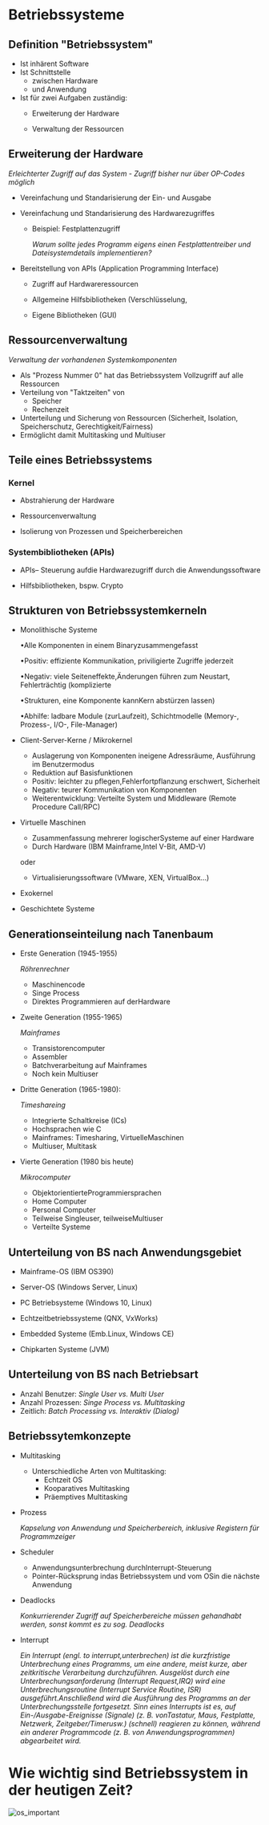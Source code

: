 # Betriebssysteme

## Definition "Betriebssystem"

* Ist inhärent Software
* Ist Schnittstelle
  * zwischen Hardware
  * und Anwendung
* Ist für zwei Aufgaben zuständig:
  * Erweiterung der Hardware

  * Verwaltung der Ressourcen

## Erweiterung der Hardware
_Erleichterter Zugriff auf das System - Zugriff bisher nur über OP-Codes möglich_ 

* Vereinfachung und Standarisierung der Ein- und Ausgabe

* Vereinfachung und Standarisierung des Hardwarezugriffes

  * Beispiel: Festplattenzugriff

    _Warum sollte jedes Programm eigens einen Festplattentreiber und Dateisystemdetails implementieren?_

* Bereitstellung von APIs (Application Programming Interface)

  * Zugriff auf Hardwareressourcen


  * Allgemeine Hilfsbibliotheken (Verschlüsselung, 
  * Eigene Bibliotheken (GUI)

## Ressourcenverwaltung
_Verwaltung der vorhandenen Systemkomponenten_

* Als "Prozess Nummer 0" hat das Betriebssystem Vollzugriff auf alle Ressourcen
* Verteilung von "Taktzeiten" von
  * Speicher
  * Rechenzeit
* Unterteilung und Sicherung von Ressourcen (Sicherheit, Isolation, Speicherschutz, Gerechtigkeit/Fairness)
* Ermöglicht damit Multitasking und Multiuser


## Teile eines Betriebssystems

### Kernel

* Abstrahierung der Hardware


* Ressourcenverwaltung


* Isolierung von Prozessen und Speicherbereichen

### Systembibliotheken (APIs)

* APIs– Steuerung aufdie Hardwarezugriff durch die Anwendungssoftware


* Hilfsbibliotheken, bspw. Crypto

## Strukturen von Betriebssystemkerneln
* Monolithische Systeme

  •Alle Komponenten in einem Binaryzusammengefasst

  •Positiv: effiziente Kommunikation, priviligierte Zugriffe jederzeit

  •Negativ: viele Seiteneffekte,Änderungen führen zum Neustart, Fehlerträchtig (komplizierte

  •Strukturen, eine Komponente kannKern abstürzen lassen)

  •Abhilfe: ladbare Module (zurLaufzeit), Schichtmodelle (Memory-, Prozess-, I/O-, File-Manager)

* Client-Server-Kerne / Mikrokernel

  * Auslagerung von Komponenten ineigene Adressräume, Ausführung im Benutzermodus
  * Reduktion auf Basisfunktionen
  * Positiv: leichter zu pflegen,Fehlerfortpflanzung erschwert, Sicherheit
  * Negativ: teurer Kommunikation von Komponenten
  * Weiterentwicklung:  Verteilte System und Middleware (Remote Procedure Call/RPC)

* Virtuelle Maschinen

  * Zusammenfassung mehrerer logischerSysteme auf einer Hardware
  * Durch Hardware (IBM Mainframe,Intel V-Bit, AMD-V)

  oder

  * Virtualisierungssoftware (VMware, XEN, VirtualBox...)

* Exokernel

* Geschichtete Systeme

## Generationseinteilung nach Tanenbaum

* Erste Generation (1945-1955)

  _Röhrenrechner_

  * Maschinencode
  * Singe Process
  * Direktes Programmieren auf derHardware

* Zweite Generation (1955-1965)

  _Mainframes_

  * Transistorencomputer
  * Assembler
  * Batchverarbeitung auf Mainframes
  * Noch kein Multiuser

* Dritte Generation (1965-1980): 

  _Timeshareing_

  * Integrierte Schaltkreise (ICs)
  * Hochsprachen wie C
  * Mainframes: Timesharing, VirtuelleMaschinen
  * Multiuser, Multitask

* Vierte Generation (1980 bis heute)

  _Mikrocomputer_

  * ObjektorientierteProgrammiersprachen
  * Home Computer
  * Personal Computer
  * Teilweise Singleuser, teilweiseMultiuser
  * Verteilte Systeme

## Unterteilung von BS nach Anwendungsgebiet

* Mainframe-OS (IBM OS390)

* Server-OS (Windows Server, Linux)

* PC Betriebsysteme (Windows 10, Linux)

* Echtzeitbetriebssysteme (QNX, VxWorks)

* Embedded Systeme (Emb.Linux, Windows CE)

* Chipkarten Systeme (JVM)

## Unterteilung von BS nach Betriebsart
* Anzahl Benutzer:
  _Single User vs. Multi User_
* Anzahl Prozessen: 
  _Singe Process vs. Multitasking_
* Zeitlich:
  _Batch Processing vs. Interaktiv (Dialog)_


## Betriebssytemkonzepte

* Multitasking

  * Unterschiedliche Arten von Multitasking:
    * Echtzeit OS
    * Kooparatives Multitasking
    * Präemptives Multitasking

* Prozess

  _Kapselung von Anwendung und Speicherbereich, inklusive Registern für Programmzeiger_

* Scheduler

  * Anwendungsunterbrechung durchInterrupt-Steuerung
  * Pointer-Rücksprung indas Betriebssystem und vom OSin die nächste Anwendung

* Deadlocks

  _Konkurrierender Zugriff auf Speicherbereiche müssen gehandhabt werden, sonst kommt es zu sog. Deadlocks_

* Interrupt

  _Ein Interrupt (engl. to interrupt,unterbrechen) ist die kurzfristige Unterbrechung eines Programms, um eine andere, meist kurze, aber zeitkritische Verarbeitung durchzuführen. Ausgelöst durch eine Unterbrechungsanforderung (Interrupt Request,IRQ) wird eine Unterbrechungsroutine (Interrupt Service Routine, ISR) ausgeführt.Anschließend wird die Ausführung des Programms an der Unterbrechungsstelle fortgesetzt. Sinn eines Interrupts ist es, auf Ein-/Ausgabe-Ereignisse (Signale) (z. B. vonTastatur, Maus, Festplatte, Netzwerk, Zeitgeber/Timerusw.) (schnell) reagieren zu können, während ein anderer Programmcode (z. B. von Anwendungsprogrammen) abgearbeitet wird._

# Wie wichtig sind Betriebssystem in der heutigen Zeit?

![os_important](div/authorization.png)